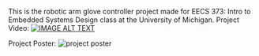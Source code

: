 This is the robotic arm glove controller project made for EECS 373: Intro to Embedded Systems Design class at the University of Michigan.
Project Video:
[![IMAGE ALT TEXT](http://img.youtube.com/vi/BYsvEN9ajtk/0.jpg)](http://www.youtube.com/watch?v=BYsvEN9ajtk "Robotic Arm Glove Controller")

Project Poster:
![project poster](https://github.com/karthik-sesham/Glove-Arm/assets/98133619/0e263dc5-2eb1-4f6c-aa8a-68c50c076f76)
